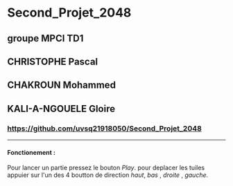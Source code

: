 # Second_Projet_2048
## groupe MPCI TD1
## CHRISTOPHE Pascal
## CHAKROUN Mohammed
## KALI-A-NGOUELE Gloire
### https://github.com/uvsq21918050/Second_Projet_2048

***
#### Fonctionement :
Pour lancer un partie pressez le bouton _Play_. 
pour deplacer les tuiles appuier sur l'un des 4 boutton de direction _haut_, _bas_ , _droite_ , _gauche_. 

